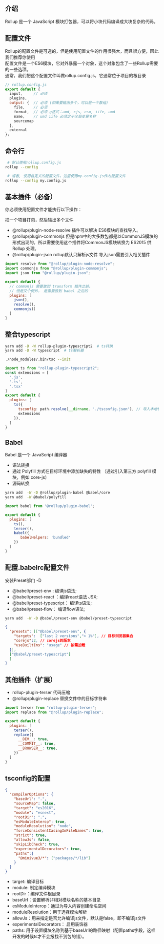 ## 介绍
Rollup 是一个 JavaScript 模块打包器，可以将小块代码编译成大块复杂的代码。
## 配置文件

Rollup的配置文件是可选的，但是使用配置文件的作用很强大，而且很方便，因此我们推荐你使用  
配置文件是一个ES6模块，它对外暴露一个对象，这个对象包含了一些Rollup需要的一些选项。  
通常，我们把这个配置文件叫做rollup.config.js，它通常位于项目的根目录  

``` javascript
// rollup.config.js
export default {
  input,     // 必须
  plugins,
  output: {  // 必须 (如果要输出多个，可以是一个数组)
    file,    // 必须
    format,  // 必须 g格式：amd, cjs, esm, iife, umd
    name,    // umd iife 必须定于全局变量名称
    sourcemap
  },
  external
};
```
## 命令行
``` bash
 # 默认使用rollup.config.js
rollup --config

 # 或者, 使用自定义的配置文件，这里使用my.config.js作为配置文件
rollup --config my.config.js
```

## 基本插件（必备）
你必须使用配置文件才能执行以下操作：  

把一个项目打包，然后输出多个文件  
- @rollup/plugin-node-resolve 插件可以解决 ES6模块的查找导入。  
- @rollup/plugin-commonjs 但是npm中的大多数包都是以CommonJS模块的形式出现的，所以需要使用这个插件将CommonJS模块转换为 ES2015 供 Rollup 处理。  
- @rollup/plugin-json rollup默认只解析js文件 导入json需要引入相关插件

``` javascript
import resolve from "@rollup/plugin-node-resolve";
import commonjs from "@rollup/plugin-commonjs";
import json from "@rollup/plugin-json";

export default {
  // commonjs 需要放到 transform 插件之前，
  // 但是又个例外， 是需要放到 babel 之后的
  plugins: [
    json(),
    resolve(), 
    commonjs()
  ]
}
```
## 整合typescript
``` bash
yarn add -D -W rollup-plugin-typescript2  # ts转换
yarn add -D -W typescript  # ts解析器

./node_modules/.bin/tsc --init
```
``` javascript
import ts from "rollup-plugin-typescript2";
const extensions = [
  '.js',
  '.ts',
  '.tsx'
]
export default {
  plugins: [
    ts({
      tsconfig: path.resolve(__dirname, './tsconfig.json'), // 导入本地ts配置
      extensions
    }),
  ]
}
```
## Babel
Babel 是一个 JavaScript 编译器
- 语法转换
- 通过 Polyfill 方式在目标环境中添加缺失的特性 （通过引入第三方 polyfill 模块，例如 core-js）
- 源码转换
``` bash
yarn add  -W -D @rollup/plugin-babel @babel/core
yarn add  -W @babel/polyfill
```
``` js
import babel from '@rollup/plugin-babel';

export default {
  plugins: [
    ts(),
    terser(),
    babel({
       babelHelpers: 'bundled' 
    })
  ]
}
```
## 配置.babelrc配置文件
安装Preset部门 -D  
- @babel/preset-env : 编译js语法;  
- @babel/preset-react ：编译react语法 JSX;  
- @babel/preset-typescript： 编译ts语法;   
- @babel/preset-flow： 编译flow语法;  
``` bash
yarn add  -W -D @babel/preset-env @babel/preset-typescript
```

``` json
{
  "presets": [["@babel/preset-env", {
    "targets":  ["last 2 versions","> 1%"], // 目标浏览器集合
    "corejs":2, // corejs的版本
    "useBuiltIns": "usage" // 按需加载
  }],
  ["@babel/preset-typescript"]
  ]
}
```
## 其他插件（扩展）

- rollup-plugin-terser 代码压缩  
- @rollup/plugin-replace 替换文件中的目标字符串


``` javascript
import terser from "rollup-plugin-terser";
import replace from "@rollup/plugin-replace";

export default {
  plugins: [
    terser(),
    replace({
      __DEV__: true,
      __COMMIT__: true,
      __BROWSER__: true,
    })
  ]
}
```
## tsconfig的配置
```json
{
  "compilerOptions": {
    "baseUrl": ".",
    "sourceMap": false,
    "target": "es2016",
    "module": "esnext",
    "rootDir": ".", 
    "esModuleInterop": true,
    "moduleResolution": "node",
    "forceConsistentCasingInFileNames": true,
    "strict": true,
    "allowJs": false,
    "skipLibCheck": true,
    "experimentalDecorators": true,
    "paths":{
      "@minivue3/*": ["packages/*/lib"]
    }
  }
}
```
- target: 编译目标  
- module: 制定编译模块  
- rootDir：编译文件根目录  
- baseUrl：设置解析非相对模块名称的基本目录  
- esModuleInterop：通过为导入内容创建命名空间  
- moduleResolution：用于选择模块解析  
- allowJs：用来指定是否允许编译js文件，默认是false，即不编译js文件  
- experimentalDecorators： 启用装饰器  
- paths: 用于设置模块名称到基于baseUrl的路径映射（配置paths字段，这样开发的时候ts才不会报找不到包的错）。

